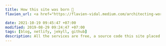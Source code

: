 ```yaml
---
title: How this site was born 👶
flavien_url: <a href="https://flavien-vidal.medium.com/architecting-worlds-largest-biometric-identity-system-aadhaar-experience-a632f0fa05f3" target="_blank" rel="noopener">Architecting World’s Largest Biometric Identity System: Expe</a> 

date: 2021-10-19 09:45:47 +07:00
modified: 2019-08-29 09:24:47 +07:00
tags: [blog, netlify, jekyll, github]
description: All the services are free, a source code this site placed on github repository and intergration with netlify service, another service that you can use is github page for hosting your own static site.
---
```

